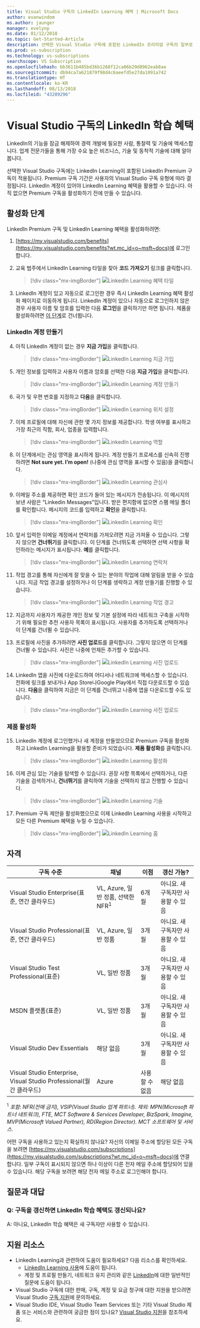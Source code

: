 ```yaml
---
title: Visual Studio 구독의 LinkedIn Learning 혜택 | Microsoft Docs
author: evanwindom
ms.author: jaunger
manager: evelynp
ms.date: 01/12/2018
ms.topic: Get-Started-Article
description: 선택한 Visual Studio 구독에 포함된 LinkedIn 프리미엄 구독의 일부로 포함된 LinkedIn 학습 혜택에 대해 알아봅니다.
ms.prod: vs-subscription
ms.technology: vs-subscriptions
searchscope: VS Subscription
ms.openlocfilehash: bb3611b485bd36b1268f12ca06b29d8962eab8ae
ms.sourcegitcommit: db94ca7a621879f98d4c6aeefd5e27da1091a742
ms.translationtype: HT
ms.contentlocale: ko-KR
ms.lasthandoff: 08/13/2018
ms.locfileid: "43289296"
---
```

# <a name="the-linkedin-learning-benefit-in-visual-studio-subscriptions"></a>Visual Studio 구독의 LinkedIn 학습 혜택

LinkedIn의 기능을 잠금 해제하여 경력 개발에 필요한 사람, 통찰력 및 기술에 액세스합니다.  업계 전문가들을 통해 가장 수요 높은 비즈니스, 기술 및 동착적 기술에 대해 알아봅니다.

선택한 Visual Studio 구독에는 LinkedIn Learning이 포함된 LinkedIn Premium 구독이 적용됩니다.  Premium 구독 기간은 사용자의 Visual Studio 구독 유형에 따라 결정됩니다.
LinkedIn 계정이 있어야 LinkedIn Learning 혜택을 활용할 수 있습니다.  아직 없으면 Premium 구독을 활성화하기 전에 만들 수 있습니다.

## <a name="activation-steps"></a>활성화 단계
LinkedIn Premium 구독 및 LinkedIn Learning 혜택을 활성화하려면:
1. [https://my.visualstudio.com/benefits](https://my.visualstudio.com/benefits?wt.mc_id=o~msft~docs)에 로그인합니다.

2. 교육 범주에서 LinkedIn Learning 타일을 찾아 **코드 가져오기** 링크를 클릭합니다.
    > [!div class="mx-imgBorder"]
    > ![LinkedIn Learning 혜택 타일](_img\vs-linkedin\vs-linkedin-3-month-tile.png)


3. LinkedIn 계정이 있고 자동으로 로그인한 경우 즉시 LinkedIn Learning 혜택 활성화 페이지로 이동하게 됩니다.  LinkedIn 계정이 있으나 자동으로 로그인하지 않은 경우 사용자 이름 및 암호를 입력한 다음 **로그인**을 클릭하기만 하면 됩니다.  제품을 활성화하려면 [이 단계](#activate-your-offer)로 건너뜁니다.

### <a name="create-a-linkedin-account"></a>LinkedIn 계정 만들기
4. 아직 LinkedIn 계정이 없는 경우 **지금 가입**을 클릭합니다.
    > [!div class="mx-imgBorder"]
    > ![LinkedIn Learning 지금 가입](_img\vs-linkedin\vs-linkedin-join-now.png)

5. 개인 정보를 입력하고 사용자 이름과 암호를 선택한 다음 **지금 가입**을 클릭합니다.
    > [!div class="mx-imgBorder"]
    > ![LinkedIn Learning 계정 만들기](_img\vs-linkedin\vs-linkedin-create-account.png)

6. 국가 및 우편 번호를 지정하고 **다음**을 클릭합니다.
    > [!div class="mx-imgBorder"]
    > ![LinkedIn Learning 위치 설정](_img\vs-linkedin\vs-linkedin-set-location.png)

7. 이제 프로필에 대해 자신에 관한 몇 가지 정보를 제공합니다.  학생 여부를 표시하고 가장 최근의 직함, 회사, 업종을 입력합니다.
    > [!div class="mx-imgBorder"]
    > ![LinkedIn Learning 역할](_img\vs-linkedin\vs-linkedin-role.png)

8. 이 단계에서는 관심 영역을 표시하게 됩니다.  계정 만들기 프로세스를 신속히 진행하려면 **Not sure yet.  I’m open!**  (나중에 관심 영역을 표시할 수 있음)을 클릭합니다.
    > [!div class="mx-imgBorder"]
    > ![LinkedIn Learning 관심사](_img\vs-linkedin\vs-linkedin-interests.png)

9.  이메일 주소를 제공하면 확인 코드가 들어 있는 메시지가 전송됩니다.  이 메시지의 보낸 사람은 “Linkedin Messages”입니다.  받은 편지함에 없으면 스팸 메일 폴더를 확인합니다.  메시지의 코드를 입력하고 **확인**을 클릭합니다.
    > [!div class="mx-imgBorder"]
    > ![LinkedIn Learning 확인](_img\vs-linkedin\vs-linkedin-verify.png)

10. 앞서 입력한 이메일 계정에서 연락처를 가져오려면 지금 가져올 수 있습니다.  그렇지 않으면 **건너뛰기**를 클릭합니다. 이 단계를 건너뛰도록 선택하면 선택 사항을 확인하라는 메시지가 표시됩니다.  **예**를 클릭합니다.
    > [!div class="mx-imgBorder"]
    > ![LinkedIn Learning 연락처](_img\vs-linkedin\vs-linkedin-contacts.png)

11. 작업 경고를 통해 자신에게 잘 맞을 수 있는 분야의 작업에 대해 알림을 받을 수 있습니다.  지금 작업 경고를 설정하거나 이 단계를 생략하고 계정 만들기를 진행할 수 있습니다.
    > [!div class="mx-imgBorder"]
    > ![LinkedIn Learning 작업 경고](_img\vs-linkedin\vs-linkedin-job-alerts.png)

12. 지금까지 사용자가 제공한 개인 정보 및 기본 설정에 따라 네트워크 구축을 시작하기 위해 필요한 추천 사용자 목록이 표시됩니다.  사용자를 추가하도록 선택하거나 이 단계를 건너뛸 수 있습니다.

13. 프로필에 사진을 추가하려면 **사진 업로드**를 클릭합니다.  그렇지 않으면 이 단계를 건너뛸 수 있습니다.  사진은 나중에 언제든 추가할 수 있습니다.
    > [!div class="mx-imgBorder"]
    > ![LinkedIn Learning 사진 업로드](_img\vs-linkedin\vs-linkedin-photo.png)

14. LinkedIn 앱을 사진에 다운로드하여 어디서나 네트워크에 액세스할 수 있습니다.  전화에 링크를 보내거나 App Store나Google Play에서 직접 다운로드할 수 있습니다.  **다음**을 클릭하여 지금은 이 단계를 건너뛰고 나중에 앱을 다운로드할 수도 있습니다.
    > [!div class="mx-imgBorder"]
    > ![LinkedIn Learning 사진 업로드](_img\vs-linkedin\vs-linkedin-app.png)

### <a name="activate-your-offer"></a>제품 활성화
15. LinkedIn 계정에 로그인했거나 새 계정을 만들었으므로 Premium 구독을 활성화하고 LinkedIn Learning을 활용할 준비가 되었습니다.  **제품 활성화**를 클릭합니다.
    > [!div class="mx-imgBorder"]
    > ![LinkedIn Learning 활성화](_img\vs-linkedin\vs-linkedin-Activate1.png)


16. 이제 관심 있는 기술을 탐색할 수 있습니다.  권장 사항 목록에서 선택하거나, 다른 기술을 검색하거나, **건너뛰기**를 클릭하여 기술을 선택하지 않고 진행할 수 있습니다.
    > [!div class="mx-imgBorder"]
    > ![LinkedIn Learning 기술](_img\vs-linkedin\vs-linkedin-skills.png)

17. Premium 구독 제안을 활성화했으므로 이제 LinkedIn Learning 사용을 시작하고 모든 다른 Premium 혜택을 누릴 수 있습니다.
    > [!div class="mx-imgBorder"]
    > ![LinkedIn Learning 홈](_img\vs-linkedin\vs-linkedin-learning-home.png)

## <a name="eligibility"></a>자격
| 구독 수준                                                 |     채널                                            | 이점                                                          | 갱신 가능?    |
|--------------------------------------------------------------------|---------------------------------------------------------|------------------------------------------------------------------|---------------|
| Visual Studio Enterprise(표준, 연간 클라우드)   | VL, Azure, 일반 정품, 선택한 NFR<sup>1</sup> | 6개월       |  아니요.  새 구독자만 사용할 수 있음          |
| Visual Studio Professional(표준, 연간 클라우드) | VL, Azure, 일반 정품                                       | 3개월                                                            |아니요.  새 구독자만 사용할 수 있음         |
| Visual Studio Test Professional(표준)                         | VL, 일반 정품                                              | 3개월                                             |  아니요.  새 구독자만 사용할 수 있음         |
| MSDN 플랫폼(표준)                                          | VL, 일반 정품                                              | 3개월                                              | 아니요.  새 구독자만 사용할 수 있음         |
| Visual Studio Dev Essentials | 해당 없음  | 3개월 |아니요.  새 구독자만 사용할 수 있음 |
| Visual Studio Enterprise, Visual Studio Professional(월간 클라우드) | Azure                                       | 사용할 수 없음                                                           |해당 없음|

<sup>1</sup> *포함: NFR(전매 금지), VSIP(Visual Studio 업계 파트너).  제외: MPN(Microsoft 파트너 네트워크), FTE, MCT Software & Services Developer, BizSpark, Imagine, MVP(Microsoft Valued Partner), RD(Region Director).  MCT 소프트웨어 및 서비스.*



어떤 구독을 사용하고 있는지 확실하지 않나요?  자신의 이메일 주소에 할당된 모든 구독을 보려면 [https://my.visualstudio.com/subscriptions](https://my.visualstudio.com/subscriptions?wt.mc_id=o~msft~docs)에 연결합니다. 일부 구독이 표시되지 않으면 하나 이상이 다른 전자 메일 주소에 할당되어 있을 수 있습니다.  해당 구독을 보려면 해당 전자 메일 주소로 로그인해야 합니다.

## <a name="frequently-asked-questions"></a>질문과 대답
### <a name="q-if-i-renew-my-subscription-does-my-linkedin-learning-benefit-also-renew"></a>Q: 구독을 갱신하면 LinkedIn 학습 혜택도 갱신되나요?
A: 아니요, LinkedIn 학습 혜택은 새 구독자만 사용할 수 있습니다.

## <a name="support-resources"></a>지원 리소스
-  LinkedIn Learning과 관련하여 도움이 필요하세요?  다음 리소스를 확인하세요.
    - [LinkedIn Learning 사용](https://www.linkedin.com/help/learning)에 도움이 됩니다.
    - 계정 및 프로필 만들기, 네트워크 유지 관리와 같은 [LinkedIn](https://www.linkedin.com/help/linkedin)에 대한 일반적인 질문에 도움이 됩니다.
-  Visual Studio 구독에 대한 판매, 구독, 계정 및 요금 청구에 대한 지원을 받으려면 Visual Studio [구독 지원](https://visualstudio.microsoft.com/subscriptions/support/)에 문의하세요.
-  Visual Studio IDE, Visual Studio Team Services 또는 기타 Visual Studio 제품 또는 서비스와 관련하여 궁금한 점이 있나요?  [Visual Studio 지원](https://visualstudio.microsoft.com/support/)을 참조하세요.